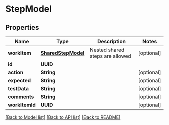 # StepModel

## Properties
Name | Type | Description | Notes
------------ | ------------- | ------------- | -------------
**workItem** | [**SharedStepModel**](SharedStepModel.md) | Nested shared steps are allowed | [optional] 
**id** | **UUID** |  | 
**action** | **String** |  | [optional] 
**expected** | **String** |  | [optional] 
**testData** | **String** |  | [optional] 
**comments** | **String** |  | [optional] 
**workItemId** | **UUID** |  | [optional] 

[[Back to Model list]](../README.md#documentation-for-models) [[Back to API list]](../README.md#documentation-for-api-endpoints) [[Back to README]](../README.md)


